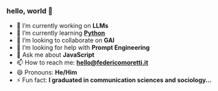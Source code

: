 ### hello, world 👋

- 🔭 I’m currently working on **LLMs**
- 🌱 I’m currently learning **[Python](https://www.python.org/)**
- 👯 I’m looking to collaborate on **GAI**
- 🤔 I’m looking for help with **Prompt Engineering**
- 💬 Ask me about **JavaScript**
- 📫 How to reach me: **hello@federicomoretti.it**
- 😄 Pronouns: **He/Him**
- ⚡ Fun fact: **I graduated in communication sciences and sociology…**
